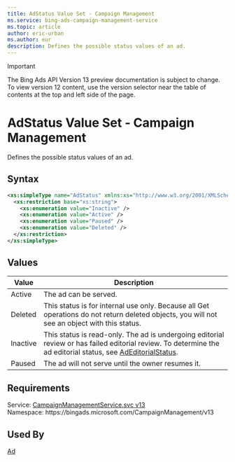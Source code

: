 ```yaml
---
title: AdStatus Value Set - Campaign Management
ms.service: bing-ads-campaign-management-service
ms.topic: article
author: eric-urban
ms.author: eur
description: Defines the possible status values of an ad.
---
```

> [!IMPORTANT]
> The Bing Ads API Version 13 preview documentation is subject to change. To view version 12 content, use the version selector near the table of contents at the top and left side of the page.

# AdStatus Value Set - Campaign Management
Defines the possible status values of an ad.

## Syntax
```xml
<xs:simpleType name="AdStatus" xmlns:xs="http://www.w3.org/2001/XMLSchema">
  <xs:restriction base="xs:string">
    <xs:enumeration value="Inactive" />
    <xs:enumeration value="Active" />
    <xs:enumeration value="Paused" />
    <xs:enumeration value="Deleted" />
  </xs:restriction>
</xs:simpleType>
```

## <a name="values"></a>Values

|Value|Description|
|-----------|---------------|
|<a name="active"></a>Active|The ad can be served.|
|<a name="deleted"></a>Deleted|This status is for internal use only. Because all Get operations do not return deleted objects, you will not see an object with this status.|
|<a name="inactive"></a>Inactive|This status is read-only. The ad is undergoing editorial review or has failed editorial review. To determine the  ad editorial status, see [AdEditorialStatus](adeditorialstatus.md).|
|<a name="paused"></a>Paused|The ad will not serve until the owner resumes it.|

## Requirements
Service: [CampaignManagementService.svc v13](https://campaign.api.bingads.microsoft.com/Api/Advertiser/CampaignManagement/v13/CampaignManagementService.svc)  
Namespace: https\://bingads.microsoft.com/CampaignManagement/v13  

## Used By
[Ad](ad.md)  
